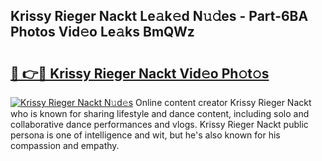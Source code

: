 ## Krissy Rieger Nackt Le𝚊k𝚎d N𝚞𝚍es - Part-6BA Photos Vid𝚎o Le𝚊ks BmQWz

# <h2><a href="http://fb7iiqu.evod.top/?m=Krissy+Rieger+Nackt">🔗 👉🔴 Krissy Rieger Nackt Vid𝚎o Ph𝚘t𝚘s</a></h2>

[![Krissy Rieger Nackt N𝚞d𝚎s](https://i.imgur.com/8V9OHl7.gif)](http://fb7iiqu.evod.top/?m=Krissy+Rieger+Nackt)
Online content creator Krissy Rieger Nackt who is known for sharing lifestyle and dance content, including solo and collaborative dance performances and vlogs. Krissy Rieger Nackt public persona is one of intelligence and wit, but he's also known for his compassion and empathy. 
